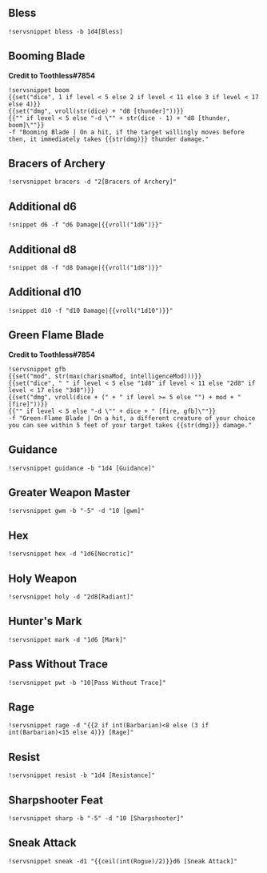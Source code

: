 ## Bless
```GN
!servsnippet bless -b 1d4[Bless]
```

## Booming Blade
**Credit to Toothless#7854**
```GN
!servsnippet boom
{{set("dice", 1 if level < 5 else 2 if level < 11 else 3 if level < 17 else 4)}}
{{set("dmg", vroll(str(dice) + "d8 [thunder]"))}}
{{"" if level < 5 else "-d \"" + str(dice - 1) + "d8 [thunder, boom]\""}}
-f "Booming Blade | On a hit, if the target willingly moves before then, it immediately takes {{str(dmg)}} thunder damage."
```

## Bracers of Archery
```GN
!servsnippet bracers -d "2[Bracers of Archery]"
```

## Additional d6
```GN
!snippet d6 -f "d6 Damage|{{vroll("1d6")}}"
```

## Additional d8
```GN
!snippet d8 -f "d8 Damage|{{vroll("1d8")}}"
```

## Additional d10
```GN
!snippet d10 -f "d10 Damage|{{vroll("1d10")}}"
```

## Green Flame Blade
**Credit to Toothless#7854**
```GN
!servsnippet gfb
{{set("mod", str(max(charismaMod, intelligenceMod)))}}
{{set("dice", " " if level < 5 else "1d8" if level < 11 else "2d8" if level < 17 else "3d8")}}
{{set("dmg", vroll(dice + (" + " if level >= 5 else "") + mod + " [fire]"))}}
{{"" if level < 5 else "-d \"" + dice + " [fire, gfb]\""}}
-f "Green-Flame Blade | On a hit, a different creature of your choice you can see within 5 feet of your target takes {{str(dmg)}} damage."
```

## Guidance
```GN
!servsnippet guidance -b "1d4 [Guidance]"
```

## Greater Weapon Master
```GN
!servsnippet gwm -b "-5" -d "10 [gwm]"
```

## Hex
```GN
!servsnippet hex -d "1d6[Necrotic]"
```

## Holy Weapon
```GN
!servsnippet holy -d "2d8[Radiant]"
```

## Hunter's Mark
```GN
!servsnippet mark -d "1d6 [Mark]"
```

## Pass Without Trace
```GN
!servsnippet pwt -b "10[Pass Without Trace]"
```

## Rage
```GN
!servsnippet rage -d "{{2 if int(Barbarian)<8 else (3 if int(Barbarian)<15 else 4)}} [Rage]"
```

## Resist
```GN
!servsnippet resist -b "1d4 [Resistance]"
```

## Sharpshooter Feat
```GN
!servsnippet sharp -b "-5" -d "10 [Sharpshooter]"
```

## Sneak Attack
```GN
!servsnippet sneak -d1 "{{ceil(int(Rogue)/2)}}d6 [Sneak Attack]"
```
